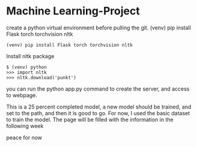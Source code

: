 # Machine Learning-Project
create a python virtual environment before pulling the git.
(venv) pip install Flask torch torchvision nltk
```
(venv) pip install Flask torch torchvision nltk
```

Install nltk package

```
$ (venv) python
>>> import nltk
>>> nltk.download('punkt')
```
you can run the python app.py command to create the server, and access to webpage. 

This is a 25 percent completed model, a new model should be trained, and set to the path, and then it is good to go. For now, I used the basic dataset to train the model. The page will be filled with the information in the following week

peace for now
